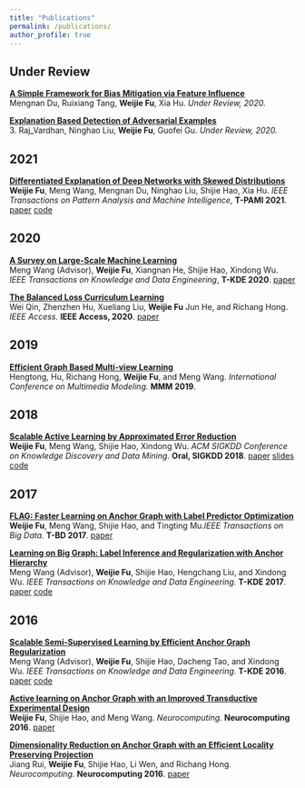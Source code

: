 ```yaml
---
title: "Publications"
permalink: /publications/
author_profile: true
---
```


<!-- ## Preprints -->


<!-- <i>System Machine Learning.</i> <b>SysML 2019</b>.-->

## Under Review
<b>[A Simple Framework for Bias Mitigation via Feature Influence](??)</b><br>Mengnan Du, Ruixiang Tang, <b>Weijie Fu</b>, Xia Hu. <i>Under Review, 2020.</i>

<b>[Explanation Based Detection of Adversarial Examples](??)</b><br>3.	Raj_Vardhan, Ninghao Liu, <b>Weijie Fu</b>, Guofei Gu. <i>Under Review, 2020.</i>

## 2021

<b>[Differentiated Explanation of Deep Networks with Skewed Distributions](??)</b><br><b>Weijie Fu</b>, Meng Wang, Mengnan Du, Ninghao Liu, Shijie Hao, Xia Hu. <i>IEEE Transactions on Pattern Analysis and Machine Intelligence</i>, <b>T-PAMI 2021</b>. [paper](http://fuweijie.github.io/files/DRE.pdf) [code](https://github.com/fuweijie/DRE)

## 2020

<b>[A Survey on Large-Scale Machine Learning](??)</b><br>Meng Wang (Advisor), <b>Weijie Fu</b>, Xiangnan He, Shijie Hao, Xindong Wu. <i>IEEE Transactions on Knowledge and Data Engineering</i>, <b>T-KDE 2020</b>. [paper](https://arxiv.org/abs/2008.03911)

<b>[The Balanced Loss Curriculum Learning](??)</b><br>Wei Qin, Zhenzhen Hu, Xueliang Liu, <b>Weijie Fu</b> Jun He, and Richang Hong. <i>IEEE Access.</i> <b>IEEE Access, 2020</b>. [paper](http://ieeexplore.ieee.org/document/8977493/)

## 2019

<b>[Efficient Graph Based Multi-view Learning](??)</b><br>Hengtong, Hu, Richang Hong, <b>Weijie Fu</b>, and Meng Wang. <i>International Conference on Multimedia Modeling.</i> <b>MMM 2019</b>.

## 2018

<b>[Scalable Active Learning by Approximated Error Reduction](??)</b><br><b>Weijie Fu</b>, Meng Wang, Shijie Hao, Xindong Wu. <i>ACM SIGKDD Conference on Knowledge Discovery and Data Mining.</i> <b>Oral, SIGKDD 2018</b>. [paper](https://dl.acm.org/doi/pdf/10.1145/3219819.3219954) [slides](http://fuweijie.github.io/files/talk_sigkdd_2018.pdf) [code](https://github.com/fuweijie/AER)

## 2017 

<b>[FLAG: Faster Learning on Anchor Graph with Label Predictor Optimization](??)</b><br><b>Weijie Fu</b>, Meng Wang, Shijie Hao, and Tingting Mu.<i>IEEE Transactions on Big Data.</i> <b>T-BD 2017</b>. [paper](https://ieeexplore.ieee.org/document/8054679)

<b>[Learning on Big Graph: Label Inference and Regularization with Anchor Hierarchy](??)</b><br>Meng Wang (Advisor), <b>Weijie Fu</b>, Shijie Hao, Hengchang Liu, and Xindong Wu. <i>IEEE Transactions on Knowledge and Data Engineering.</i> <b>T-KDE 2017</b>. [paper](https://ieeexplore.ieee.org/document/7820177) [code](https://github.com/fuweijie/HAGR)

## 2016 

<b>[Scalable Semi-Supervised Learning by Efficient Anchor Graph Regularization](??)</b><br>Meng Wang (Advisor), <b>Weijie Fu</b>, Shijie Hao, Dacheng Tao, and Xindong Wu. <i>IEEE Transactions on Knowledge and Data Engineering.</i> <b>T-KDE 2016</b>. [paper](https://ieeexplore.ieee.org/document/7420705) [code](https://github.com/fuweijie/EAGR)

<b>[Active learning on Anchor Graph with an Improved Transductive Experimental Design](??)</b><br><b>Weijie Fu</b>, Shijie Hao, and Meng Wang. <i>Neurocomputing.</i> <b>Neurocomputing 2016</b>. [paper](https://www.sciencedirect.com/science/article/pii/S0925231215008929)

<b>[Dimensionality Reduction on Anchor Graph with an Efficient Locality Preserving Projection](??)</b><br>Jiang Rui, <b>Weijie Fu</b>, Shijie Hao, Li Wen, and Richang Hong. <i>Neurocomputing.</i> <b>Neurocomputing 2016</b>. [paper](https://www.sciencedirect.com/science/article/pii/S0925231215018536)

